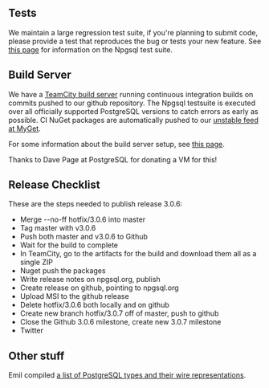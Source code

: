 ## Tests

We maintain a large regression test suite, if you're planning to submit code, please provide a test
that reproduces the bug or tests your new feature. See [this page](tests.md) for information on the
Npgsql test suite.

## Build Server

We have a [TeamCity build server](https://www.jetbrains.com/teamcity/) running continuous integration builds
on commits pushed to our github repository. The Npgsql testsuite is executed over all officially supported
PostgreSQL versions to catch errors as early as possible. CI NuGet packages are automatically pushed to our
[unstable feed at MyGet](https://www.myget.org/F/npgsql-unstable).

For some information about the build server setup, see [this page](build-server.md).

Thanks to Dave Page at PostgreSQL for donating a VM for this!

## Release Checklist

These are the steps needed to publish release 3.0.6:

* Merge --no-ff hotfix/3.0.6 into master
* Tag master with v3.0.6
* Push both master and v3.0.6 to Github
* Wait for the build to complete
* In TeamCity, go to the artifacts for the build and download them all as a single ZIP
* Nuget push the packages
* Write release notes on npgsql.org, publish
* Create release on github, pointing to npgsql.org
* Upload MSI to the github release
* Delete hotfix/3.0.6 both locally and on github
* Create new branch hotfix/3.0.7 off of master, push to github
* Close the Github 3.0.6 milestone, create new 3.0.7 milestone
* Twitter

## Other stuff

Emil compiled [a list of PostgreSQL types and their wire representations](types.md).

